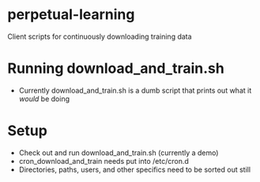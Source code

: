 # perpetual-learning
Client scripts for continuously downloading training data
# Running download_and_train.sh
* Currently download_and_train.sh is a dumb script that prints out what it _would_ be doing
# Setup
* Check out and run download_and_train.sh (currently a demo)
* cron_download_and_train needs put into /etc/cron.d
* Directories, paths, users, and other specifics need to be sorted out still